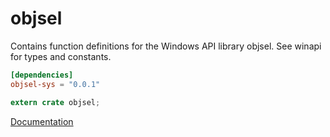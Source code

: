 # objsel #
Contains function definitions for the Windows API library objsel. See winapi for types and constants.

```toml
[dependencies]
objsel-sys = "0.0.1"
```

```rust
extern crate objsel;
```

[Documentation](https://retep998.github.io/doc/winapi/objsel/)

